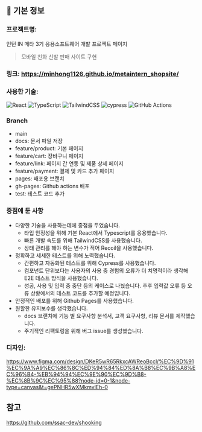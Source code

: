 ## 📌 기본 정보
### 프로젝트명: 
인턴 IN 메타 3기 응용소프트웨어 개발 프로젝트 페이지
> 모바일 친화 신발 판매 사이트 구현

### 링크: https://minhong1126.github.io/metaintern_shopsite/

### 사용한 기술: 
![React](https://img.shields.io/badge/react-%2320232a.svg?style=for-the-badge&logo=react&logoColor=%2361DAFB)
![TypeScript](https://img.shields.io/badge/typescript-%23007ACC.svg?style=for-the-badge&logo=typescript&logoColor=white)
![TailwindCSS](https://img.shields.io/badge/tailwindcss-%2338B2AC.svg?style=for-the-badge&logo=tailwind-css&logoColor=white)
![cypress](https://img.shields.io/badge/-cypress-%23E5E5E5?style=for-the-badge&logo=cypress&logoColor=058a5e)
![GitHub Actions](https://img.shields.io/badge/github%20actions-%232671E5.svg?style=for-the-badge&logo=githubactions&logoColor=white)

### Branch
- main
- docs: 문서 파일 저장
- feature/product: 기본 페이지
- feature/cart: 장바구니 페이지
- feature/link: 페이지 간 연동 및 제품 상세 페이지
- feature/payment: 결제 및 카드 추가 페이지
- pages: 배포용 브랜치
- gh-pages: Github actions 배포
- test: 테스트 코드 추가

### 중점에 둔 사항
- 다양한 기술을 사용하는데에 중점을 두었습니다.
  - 타입 안정성을 위해 기본 React에서 Typescript를 응용했습니다.
  - 빠른 개발 속도를 위해 TailwindCSS를 사용했습니다.
  - 상태 관리를 해야 하는 변수가 적어 Recoil을 사용했습니다.
- 정확하고 세세한 테스트를 위해 노력했습니다.
  - 간편하고 자동화된 테스트를 위해 Cypress를 사용했습니다.
  - 컴포넌트 단위보다는 사용자의 사용 중 경험의 오류가 더 치명적이라 생각해 E2E 테스트 방식을 사용했습니다.
  - 성공, 사용 및 입력 중 중단 등의 케이스로 나눴습니다. 추후 입력값 오류 등 오류 상황에서의 테스트 코드를 추가할 예정입니다.
- 안정적인 배포를 위해 Github Pages를 사용했습니다.
- 원할한 유지보수를 생각했습니다.
  - docs 브랜치에 기능 별 요구사항 분석서, 고객 요구사항, 리뷰 문서를 제작했습니다.
  - 주기적인 리팩토링을 위해 버그 issue를 생성했습니다. 

### 디자인:
https://www.figma.com/design/DKeR5wR65RkxcAWReoBccl/%EC%9D%91%EC%9A%A9%EC%86%8C%ED%94%84%ED%8A%B8%EC%9B%A8%EC%96%B4-%EB%94%94%EC%9E%90%EC%9D%B8-%EC%8B%9C%EC%95%88?node-id=0-1&node-type=canvas&t=gePNHR5wXMkmvlEh-0

## 참고
https://github.com/ssac-dev/shooking
